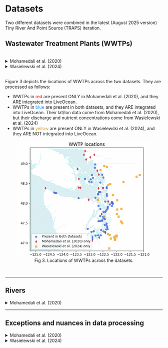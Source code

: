 # Datasets

Two different datasets were combined in the latest (August 2025 version) Tiny River And Point Source (TRAPS) iteration.


## Wastewater Treatment Plants (WWTPs)

</br>

<details><summary>Mohamedali et al. (2020)</summary>

[**Data source**](https://fortress.wa.gov/ecy/ezshare/EAP/SalishSea/SalishSeaModelBoundingScenarios.html)

*Note that LiveOcean uses the October 2020 version of these data. A new June 2025 verson was developed by Ecology, but it is not used in LiveOcean.*

- **Dataset Description**: Monthly point source discharge, nutrient loads, temperature for WWTPs (n=89) and industrial facilities (n=10) discharging to both US and Canadian marine waters. Developed by Washington State Department of Ecology for input to the Salish Sea Model.
- **Dataset Timespan**: January 1999 - July 2017
- **LiveOcean Handling**:
    - Industrial facitlies are omitted from the LiveOcean integration.
    - All WWTPs from this dataset are included in LiveOcean
    - WWTP discharge and nutrient concentrations are updated to values from Wasielewski et al. (2024), if available.

Figure 1 depicts locations of all point sources in Mohamedali et al. (2020), and the mean annual dissolved inorganic nitrogen (DIN) load of each source type.

<p style="text-align:center;"><img src="figures/moh20_all_loads_comparison.png" width="430"/><br>Fig 1. Top panel: locations of WWTPs and industrial facilities in the Mohamedali et al. (2020) dataset. Bottom panel: climatology nutrient load profiles for the sum of each type of facilitiy (e.g., pink is the climatology for the sum of all WWTPs).</p><br>

</details>

<details><summary>Wasielewski et al. (2024)</summary>

[**Data source**](https://www.sciencebase.gov/catalog/item/64762b37d34e4e58932d9d81)

- **Dataset Description**: Monthly point source nutrient discharge for WWTPs (n=97), industrial facilities (n=20), and fish hatcheries (n=47) discharging to Washington state watersheds. Developed by Washington State Department of Ecology and United States Geological Survey for input to a SPARROW watershed model.
- **Dataset Timespan**: January 2005 - December 2020
- **LiveOcean Handling**:
    - Industrial facitlies and fish hatcheries are omitted from the LiveOcean integration.
    - WWTPs are only incorporated into LiveOcean if the WWTp is also present in the Mohamedali et al. (2020) dataset. Any WWTP present in Wasielewski et al. (2024), but not Mohamedali et al. (2020), is omitted from LiveOcean.

Figure 2 depicts locations of all point sources in Wasielewski et al. (2024), and the mean annual total nitrogen (TN) load of each source type.
    
<p style="text-align:center;"><img src="figures/was24_all_loads_comparison.png" width="430"/><br>Fig 2. Top panel: locations of WWTPs, industrial facilities, and fish hatcheries in the Wasielewski et al. (2024) dataset. Bottom panel: climatology nutrient load profiles for the sum of each type of facilitiy (e.g., pink is the climatology for the sum of all WWTPs).</p><br>

</details>

<br>

Figure 3 depicts the locations of WWTPs across the two datasets. They are processed as follows:
- WWTPs in <span style="color:red">red</span> are present ONLY in Mohamedali et al. (2020), and they ARE integrated into LiveOcean.
- WWTPs in <span style="color:dodgerblue">blue</span> are present in both datasets, and they ARE integrated into LiveOcean. Their lat/lon data come from Mohamedali et al. (2020), but their discharge and nutrient concentrations come from Wasielewski et al. (2024)
- WWTPs in <span style="color:goldenrod">yellow</span> are present ONLY in Wasielewski et al. (2024), and they ARE NOT integrated into LiveOcean.

<p style="text-align:center;"><img src="figures/wwtp_locations.png" width="430"/><br>Fig 3. Locations of WWTPs across the datasets.</p><br>

---
## Rivers

<details><summary>Mohamedali et al. (2020)</summary>

[**Data source**](https://fortress.wa.gov/ecy/ezshare/EAP/SalishSea/SalishSeaModelBoundingScenarios.html)

*Again, note that LiveOcean uses the October 2020 version of these data. A new June 2025 verson was developed by Ecology, but it is not used in LiveOcean.*

- **Dataset Description**: Daily discharge, nutrient loads, temperature for rivers (n=161) discharging to both US and Canadian marine waters. Developed by Washington State Department of Ecology for input to the Salish Sea Model.
- **Dataset Timespan**: January 1999 - July 2017
- **LiveOcean Handling**:
    - Forty-five large rivers were already pre-existing in older versions of LiveOcean. Only data flow data for the tiny rivers are added to LiveOcean from this dataset.

Figure 4 depicts locations of all rivers in Mohamedali et al. (2020), and the mean annual dissolved inorganic nitrogen (DIN) load of each source type.

<p style="text-align:center;"><img src="figures/moh20_all_rivers.png" width="430"/><br>Fig 4. Top panel: locations of rivers in the Mohamedali et al. (2020) dataset. Bottom panel: climatology nutrient load profiles for the sum of all rivers.</p><br>

</details>


---
## Exceptions and nuances in data processing

<details><summary>Mohamedali et al. (2020)</summary>

- omitted industrial facilities
    - BP Cherry Point
    - Conoco Phillips
    - Intalco
    - Kimberly_Clark
    - Nippon Paper
    - Port Townsend Paper
    - Shell Oil
    - Tesoro
    - US Oil & Refining
    - West Rock
- omitted WWTPs that are also listed in Wasielewski et al. (2024)
    - which are listed in LO_data/trapsD01/wwtp_names.xlsx
- river lat/lon are averaged because some river mouths are split across two grid cells in SSM.

See the "Exceptions and nuances in the code" section in [LO/traps_notes](https://github.com/parkermac/LO/tree/main/traps_notes) for more information.

</details>

<details><summary>Wasielewski et al. (2024)</summary>

- omitted industrial facilities
- omitted fish hatcheries
- omitted WWTPs that are NOT also listed in Mohamedali et al. (2020)
- Used lat/lon locations from Mohamedali et al. (2020)
    - Names of the same WWTP in both datasets are listed in LO_data/trapsD01/wwtp_names.xlsx
    - Special cases where Wasielewski et al. (2024) used the same name for two different WWTPs:
        - 'Everett Water Pollution Control Facility'
            - ID=WA0024490_Gardner corresponds to Moh20's 'OF-100'
            - ID=WA0024490_Snohomish corresponds to Moh20's 'Everett Snohomish'
        - 'OAK HARBOR STP':
            - ID=WA0020567-001 corresponds to Moh20's 'Oak Harbor RBC', which we omit anyways because it stopped operating in 2010
            - ID=WA0020567-002 corresponds to Moh20's 'Oak Harbor Lagoon'
        <p style="text-align:center;"><img src="figures/everett_and_oakharbor.png" width="430"/><br></p><br>

- This dataset has flow, nitrate, and ammonium data. but not temp, DO, TIC, and alkalinity
    - used climatology of these variables from Mohamedali et al. (2020) WWTPs as inputs for these WWTPs
        - note that all WWTPs in Mohamedali et al. (2020) uses the same values for all of these variables.
        - was careful about leap years and non-leap years
- Special case WWTPs:
    - removed Oak Harbor STP (WA0020567-001), which stopped operating in 2010
    - removed Lake Stevens Sewer Disctric (WA0020893-thru2012) and later combined flows with the newer Lake Stevens WWTP
    <p style="text-align:center;"><img src="figures/lake_stevens_handling.png" width="430"/><br></p><br>

    - padded end of Port Gamble WWTP (WA0022292) with zeros, because it was [decommisioned in 2017](https://ecology.wa.gov/blog/june-2017/around-the-sound-ongoing-and-future-restoration-r#:~:text=Decommissioning%20of%20the%20Port%20Gamble,be%20finished%20by%20March%202018.)

</details>

